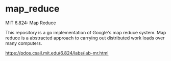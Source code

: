 # map_reduce
MIT 6.824: Map Reduce

This repository is a go implementation of Google's map reduce system.
Map reduce is a abstracted approach to carrying out distributed work loads over many computers.



https://pdos.csail.mit.edu/6.824/labs/lab-mr.html
